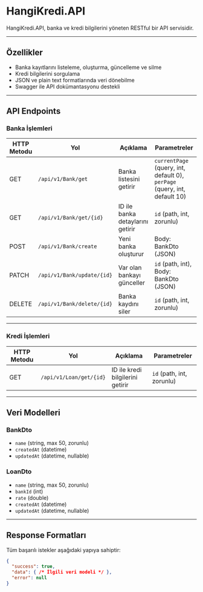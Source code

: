 # HangiKredi.API

HangiKredi.API, banka ve kredi bilgilerini yöneten RESTful bir API servisidir.

---

## Özellikler

- Banka kayıtlarını listeleme, oluşturma, güncelleme ve silme  
- Kredi bilgilerini sorgulama  
- JSON ve plain text formatlarında veri dönebilme  
- Swagger ile API dokümantasyonu destekli

---

## API Endpoints

### Banka İşlemleri

| HTTP Metodu | Yol                     | Açıklama                    | Parametreler                             |
|-------------|-------------------------|-----------------------------|-----------------------------------------|
| GET         | `/api/v1/Bank/get`       | Banka listesini getirir      | `currentPage` (query, int, default 0), `perPage` (query, int, default 10) |
| GET         | `/api/v1/Bank/get/{id}`  | ID ile banka detaylarını getirir | `id` (path, int, zorunlu)               |
| POST        | `/api/v1/Bank/create`    | Yeni banka oluşturur         | Body: BankDto (JSON)                     |
| PATCH       | `/api/v1/Bank/update/{id}` | Var olan bankayı günceller  | `id` (path, int), Body: BankDto (JSON) |
| DELETE      | `/api/v1/Bank/delete/{id}` | Banka kaydını siler         | `id` (path, int, zorunlu)               |

---

### Kredi İşlemleri

| HTTP Metodu | Yol                     | Açıklama                    | Parametreler                             |
|-------------|-------------------------|-----------------------------|-----------------------------------------|
| GET         | `/api/v1/Loan/get/{id}`  | ID ile kredi bilgilerini getirir | `id` (path, int, zorunlu)               |

---

## Veri Modelleri

### BankDto

- `name` (string, max 50, zorunlu)  
- `createdAt` (datetime)  
- `updatedAt` (datetime, nullable)  

### LoanDto

- `name` (string, max 50, zorunlu)  
- `bankId` (int)  
- `rate` (double)  
- `createdAt` (datetime)  
- `updatedAt` (datetime, nullable)  

---

## Response Formatları

Tüm başarılı istekler aşağıdaki yapıya sahiptir:

```json
{
  "success": true,
  "data": { /* İlgili veri modeli */ },
  "error": null
}
